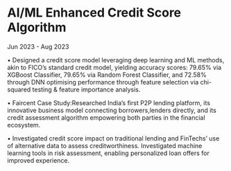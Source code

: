 # AI/ML Enhanced Credit Score Algorithm
Jun 2023 - Aug 2023

• Designed a credit score model leveraging deep learning and ML methods, akin to FICO’s standard credit model, yielding accuracy scores: 79.65% via XGBoost Classifier, 79.65% via Random Forest Classifier, and 72.58% through DNN optimising performance through feature selection via chi-squared testing & feature importance analysis.

• Faircent Case Study:Researched India’s first P2P lending platform, its innovative business model connecting borrowers,lenders directly, and its credit assessment algorithm empowering both parties in the financial ecosystem.

• Investigated credit score impact on traditional lending and FinTechs’ use of alternative data to assess creditworthiness. Investigated machine learning tools in risk assessment, enabling personalized loan offers for improved experience.


